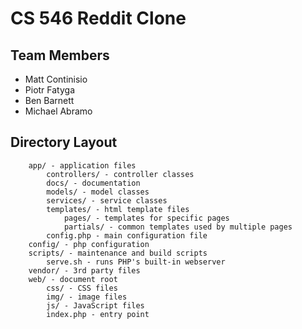 # CS 546 Reddit Clone

## Team Members

* Matt Continisio
* Piotr Fatyga
* Ben Barnett
* Michael Abramo

## Directory Layout

        app/ - application files
            controllers/ - controller classes
            docs/ - documentation
            models/ - model classes
            services/ - service classes
            templates/ - html template files
                pages/ - templates for specific pages
                partials/ - common templates used by multiple pages
            config.php - main configuration file
        config/ - php configuration
        scripts/ - maintenance and build scripts
            serve.sh - runs PHP's built-in webserver
        vendor/ - 3rd party files
        web/ - document root
            css/ - CSS files
            img/ - image files
            js/ - JavaScript files
            index.php - entry point
